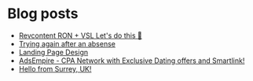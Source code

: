 # Blog posts
<!-- BLOG-POST-LIST:START -->
- [Revcontent RON + VSL Let&#39;s do this 🚀](https://afflift.com/f/threads/revcontent-ron-vsl-lets-do-this-%F0%9F%9A%80.9662/)
- [Trying again after an absense](https://afflift.com/f/threads/trying-again-after-an-absense.9781/)
- [Landing Page Design](https://afflift.com/f/threads/landing-page-design.9999/)
- [AdsEmpire - CPA Network with Exclusive Dating offers and Smartlink!](https://afflift.com/f/threads/adsempire-cpa-network-with-exclusive-dating-offers-and-smartlink.6820/)
- [Hello from Surrey, UK!](https://afflift.com/f/threads/hello-from-surrey-uk.9970/)
<!-- BLOG-POST-LIST:END -->
